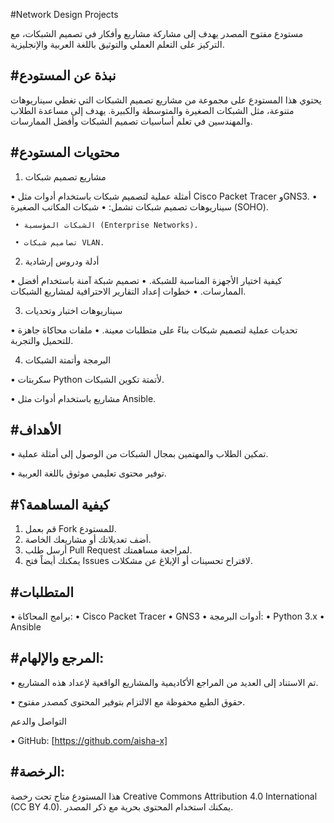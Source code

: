 

#Network Design Projects

مستودع مفتوح المصدر يهدف إلى مشاركة مشاريع وأفكار في تصميم الشبكات، مع التركيز على التعلم العملي والتوثيق باللغة العربية والإنجليزية.

#نبذة عن المستودع
-------------------------------------------------------------------------------------------------------------------

يحتوي هذا المستودع على مجموعة من مشاريع تصميم الشبكات التي تغطي سيناريوهات متنوعة، مثل الشبكات الصغيرة والمتوسطة والكبيرة. يهدف إلى مساعدة الطلاب والمهندسين في تعلم أساسيات تصميم الشبكات وأفضل الممارسات.


#محتويات المستودع
---------------------------------------------------------------------------------------------------------------------

1. مشاريع تصميم شبكات

 • أمثلة عملية لتصميم شبكات باستخدام أدوات مثل Cisco Packet Tracer وGNS3.
 • سيناريوهات تصميم شبكات تشمل:
     • شبكات المكاتب الصغيرة (SOHO).
     
     • الشبكات المؤسسية (Enterprise Networks).
     
     • تصاميم شبكات VLAN.

2. أدلة ودروس إرشادية

 • كيفية اختيار الأجهزة المناسبة للشبكة.
 • تصميم شبكة آمنة باستخدام أفضل الممارسات.
 • خطوات إعداد التقارير الاحترافية لمشاريع الشبكات.

3. سيناريوهات اختبار وتحديات

 • تحديات عملية لتصميم شبكات بناءً على متطلبات معينة.
 • ملفات محاكاة جاهزة للتحميل والتجربة.

4. البرمجة وأتمتة الشبكات

 • سكربتات Python لأتمتة تكوين الشبكات.
 
 • مشاريع باستخدام أدوات مثل Ansible.

#الأهداف
-------------------------------------------------------------------------------------------------------------------------

 • تمكين الطلاب والمهتمين بمجال الشبكات من الوصول إلى أمثلة عملية.
 
 • توفير محتوى تعليمي موثوق باللغة العربية.
 

#كيفية المساهمة؟
--------------------------------------------------------------------------------------------------------

 1. قم بعمل Fork للمستودع.
 2. أضف تعديلاتك أو مشاريعك الخاصة.
 3. أرسل طلب Pull Request لمراجعة مساهمتك.
 4. يمكنك أيضاً فتح Issues لاقتراح تحسينات أو الإبلاغ عن مشكلات.

#المتطلبات
-----------------------------------------------------------------------------------------------------
 • برامج المحاكاة:
 • Cisco Packet Tracer
 • GNS3
 • أدوات البرمجة:
 • Python 3.x
 • Ansible

#المرجع والإلهام:
--------------------------------------------------------------------------------------------------------

 • تم الاستناد إلى العديد من المراجع الأكاديمية والمشاريع الواقعية لإعداد هذه المشاريع.
 
 • حقوق الطبع محفوظة مع الالتزام بتوفير المحتوى كمصدر مفتوح.

التواصل والدعم

 • GitHub: [https://github.com/aisha-x]
 

#الرخصة:
-------------------------------------------------------------------------------------------------------------

هذا المستودع متاح تحت رخصة Creative Commons Attribution 4.0 International (CC BY 4.0). يمكنك استخدام المحتوى بحرية مع ذكر المصدر.
